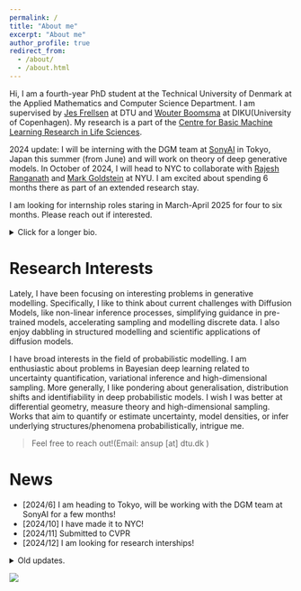 ```yaml
---
permalink: /
title: "About me"
excerpt: "About me"
author_profile: true
redirect_from: 
  - /about/
  - /about.html
---
```


Hi, 
I am a fourth-year PhD student at the Technical University of Denmark at the Applied Mathematics and Computer Science Department. I am supervised by [Jes Frellsen](https://frellsen.org/) at DTU and [Wouter Boomsma](https://ku-bioml.github.io/people/#wouter) at DIKU(University of Copenhagen). My research is a part of the [Centre for Basic Machine Learning Research in Life Sciences](https://www.mlls.dk/).


2024 update: I will be interning with the DGM team at [SonyAI](https://ai.sony/) in Tokyo, Japan this summer (from June) and will work on theory of deep generative models. In October of 2024, I will head to NYC to collaborate with [Rajesh Ranganath](https://cims.nyu.edu/~rajeshr/) and [Mark Goldstein](https://marikgoldstein.github.io/) at NYU. I am excited about spending 6 months there as part of an extended research stay.

I am looking for internship roles staring in March-April 2025 for four to six months. Please reach out if interested.

<details>
<summary>Click for a longer bio.</summary>

Prior to starting this graduate program, I was a research associate at <a href="https://rbcdsai.iitm.ac.in/">RBCDSAI, IIT Madras</a> and before that I finished my integrated masters in ECE with a specialisation in signal processing and pattern recognition from <a href='https://iiitb.ac.in/'> IIIT Bangalore</a>. During my masters, in 2019 I also spent some time in the Approximate Bayesian Inference team at <a href='https://www.riken.jp/en/research/labs/aip/'>RIKEN-AIP</a> in Tokyo working under <a href='https://emtiyaz.github.io/'>Emtiyaz Khan</a> on scaling Bayesian natural gradient optimizers.

</details>


# Research Interests 

Lately, I have been focusing on interesting problems in generative modelling. Specifically, I like to think about current challenges with Diffusion Models, like non-linear inference processes, simplifying guidance in pre-trained models, accelerating sampling and modelling discrete data. I also enjoy dabbling in structured modelling and scientific applications of diffusion models. 

I have broad interests in the field of probabilistic modelling. I am enthusiastic about problems in Bayesian deep learning related to uncertainty quantification, variational inference and high-dimensional sampling. More generally, I like pondering about generalisation, distribution shifts and identifiability in deep probabilistic models. I wish I was better at differential geometry, measure theory and high-dimensional sampling. Works that aim to quantify or estimate uncertainty, model densities, or infer underlying structures/phenomena probabilistically, intrigue me. 



> Feel free to reach out!(Email: ansup [at] dtu.dk )


[comment]: <> (# Contact )

# News
- [2024/6] I am heading to Tokyo, will be working with the DGM team at SonyAI for a few months!
- [2024/10] I have made it to NYC!
- [2024/11] Submitted to CVPR
- [2024/12] I am looking for research interships!

<details>
<summary>Old updates.</summary>

<ul>
  <li>[2022/11] Personal Website created.</li>
  <li>[2023/04] ICML 2023 submission rejected!</li>
  <li>[2023/09] NeurIPS submission accepted! My work on scaling implicit variational approximations has been accepted as a Spotlight!</li>
  <li>[2023/12] Presented my work at NeurIPS 2023 in New Orleans and enjoyed some exquisite live jazz.</li>
  <li>[2024/3] I have been offered research internships!</li>
  <li>[2024/5] I was at ICLR in Vienna, beautiful city with a lot of history, amazing conference with many good orals, the VAE paper got the test of time award!</li>
  <li>[2024/5] Failed to submit to NeurIPS.</li>
</ul>

</details>

<a href='https://clustrmaps.com/site/1brm2'  title='Visit tracker'><img src='//clustrmaps.com/map_v2.png?cl=ffffff&w=a&t=n&d=rhuIdLn9vUpFRvGiO0jZm6wlIkrJngsYtbAm3XuBg4k&co=4a5156'/></a>
